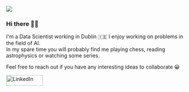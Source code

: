 ![](https://komarev.com/ghpvc/?username=vkasojhaa)

### Hi there 👋🏻

I'm a Data Scientist working in Dublin :ireland: I enjoy working on problems in the field of AI.<br>
In my spare time you will probably find me playing chess, reading astrophysics or watching some series.

Feel free to reach out if you have any interesting ideas to collaborate 😀

<a href="https://www.linkedin.com/in/vikasojha7" target="_blank"><img alt="LinkedIn" src="https://img.shields.io/badge/linkedin-%230077B5.svg?&style=for-the-badge&logo=linkedin&logoColor=white" height=29, width=100 /></a> 
</p>

